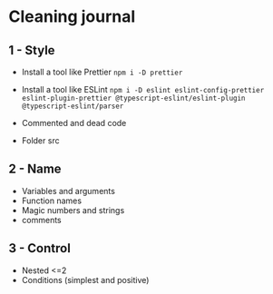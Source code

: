 # Cleaning journal

## 1 - Style

- Install a tool like Prettier
`npm i -D prettier`

- Install a tool like ESLint
`npm i -D eslint eslint-config-prettier eslint-plugin-prettier @typescript-eslint/eslint-plugin @typescript-eslint/parser`

- Commented and dead code

- Folder src

## 2 - Name

- Variables and arguments
- Function names
- Magic numbers and strings
- comments

## 3 - Control

- Nested <=2
- Conditions (simplest and positive)
